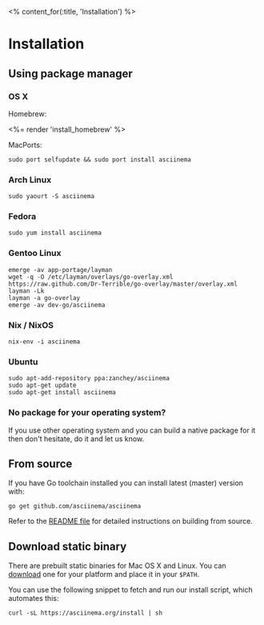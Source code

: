 <% content_for(:title, 'Installation') %>

# Installation

## Using package manager

### OS X

Homebrew:

<%= render 'install_homebrew' %>

MacPorts:

    sudo port selfupdate && sudo port install asciinema

### Arch Linux

    sudo yaourt -S asciinema

### Fedora

    sudo yum install asciinema

### Gentoo Linux

    emerge -av app-portage/layman
    wget -q -O /etc/layman/overlays/go-overlay.xml https://raw.github.com/Dr-Terrible/go-overlay/master/overlay.xml
    layman -Lk
    layman -a go-overlay
    emerge -av dev-go/asciinema

### Nix / NixOS

    nix-env -i asciinema

### Ubuntu

    sudo apt-add-repository ppa:zanchey/asciinema
    sudo apt-get update
    sudo apt-get install asciinema

### No package for your operating system?

If you use other operating system and you can build a native package
for it then don't hesitate, do it and let us know.

## From source

If you have Go toolchain installed you can install latest (master) version with:

    go get github.com/asciinema/asciinema

Refer to the
[README file](https://github.com/asciinema/asciinema/blob/master/README.md)
for detailed instructions on building from source.

## Download static binary

There are prebuilt static binaries for Mac OS X and Linux. You can
[download](https://github.com/asciinema/asciinema/releases) one
for your platform and place it in your `$PATH`.

You can use the following snippet to fetch and run our install script, which automates this:

    curl -sL https://asciinema.org/install | sh
